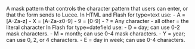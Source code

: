 A mask pattern that controls the character pattern that
            users can enter, or that the form sends to Lucee.
            In HTML and Flash for type=text use:
             - A = [A-Za-z]
             - X = [A-Za-z0-9]
             - 9 = [0-9]
             - ? = Any character
             - all other = the literal character
            In Flash for type=datefield use:
             - D = day; can use 0-2 mask characters.
             - M = month; can use 0-4 mask characters.
             - Y = year; can use 0, 2, or 4 characters.
             - E = day in week; can use 0-4 characters.